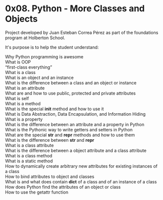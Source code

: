 # 0x08. Python - More Classes and Objects

Project developed by Juan Esteban Correa Pérez as part of the foundations program at Holberton School.

It's purpose is to help the student understand:

Why Python programming is awesome<br />
What is OOP<br />
“first-class everything”<br />
What is a class<br />
What is an object and an instance<br />
What is the difference between a class and an object or instance<br />
What is an attribute<br />
What are and how to use public, protected and private attributes<br />
What is self<br />
What is a method<br />
What is the special __init__ method and how to use it<br />
What is Data Abstraction, Data Encapsulation, and Information Hiding<br />
What is a property<br />
What is the difference between an attribute and a property in Python<br />
What is the Pythonic way to write getters and setters in Python<br />
What are the special __str__ and __repr__ methods and how to use them<br />
What is the difference between __str__ and __repr__<br />
What is a class attribute<br />
What is the difference between a object attribute and a class attribute<br />
What is a class method<br />
What is a static method<br />
How to dynamically create arbitrary new attributes for existing instances of a class<br />
How to bind attributes to object and classes<br />
What is and what does contain __dict__ of a class and of an instance of a class<br />
How does Python find the attributes of an object or class<br />
How to use the getattr function<br />